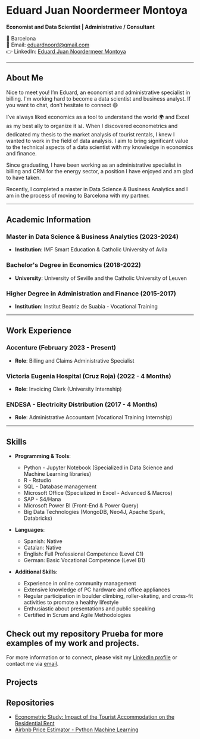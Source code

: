 # Eduard Juan Noordermeer Montoya

**Economist and Data Scientist | Administrative / Consultant**

📍 Barcelona  
📧 Email: [eduardnoord@gmail.com](mailto:eduardnoord@gmail.com)  
👉 LinkedIn: [Eduard Juan Noordermeer Montoya](https://www.linkedin.com/in/eduard-juan-noordermeer-montoya-513179107/)    

---

## About Me

Nice to meet you! I’m Eduard, an economist and administrative specialist in billing. I'm working hard to become a data scientist and business analyst. If you want to chat, don’t hesitate to connect 😄

I’ve always liked economics as a tool to understand the world 🌍 and Excel as my best ally to organize it 📊. When I discovered econometrics and dedicated my thesis to the market analysis of tourist rentals, I knew I wanted to work in the field of data analysis. I aim to bring significant value to the technical aspects of a data scientist with my knowledge in economics and finance.

Since graduating, I have been working as an administrative specialist in billing and CRM for the energy sector, a position I have enjoyed and am glad to have taken.

Recently, I completed a master in Data Science & Business Analytics and I am in the process of moving to Barcelona with my partner.

---

## Academic Information
### Master in Data Science & Business Analytics (2023-2024)
- **Institution**: IMF Smart Education & Catholic University of Avila
### Bachelor's Degree in Economics (2018-2022)
- **University**: University of Seville and the Catholic University of Leuven
### Higher Degree in Administration and Finance (2015-2017)
- **Institution**: Institut Beatriz de Suabia - Vocational Training

---

## Work Experience
### Accenture (February 2023 - Present)
- **Role**: Billing and Claims Administrative Specialist

### Victoria Eugenia Hospital (Cruz Roja) (2022 - 4 Months)
- **Role**: Invoicing Clerk (University Internship)

### ENDESA - Electricity Distribution (2017 - 4 Months)
- **Role**: Administrative Accountant (Vocational Training Internship)

---

## Skills

- **Programming & Tools**:
  - Python - Jupyter Notebook (Specialized in Data Science and Machine Learning libraries)
  - R - Rstudio
  - SQL - Database management
  - Microsoft Office (Specialized in Excel - Advanced & Macros)
  - SAP - S4/Hana
  - Microsoft Power BI (Front-End & Power Query)
  - Big Data Technologies (MongoDB, Neo4J, Apache Spark, Databricks)

- **Languages**:
  - Spanish: Native
  - Catalan: Native
  - English: Full Professional Competence (Level C1)
  - German: Basic Vocational Competence (Level B1)

- **Additional Skills**:
  - Experience in online community management
  - Extensive knowledge of PC hardware and office appliances
  - Regular participation in boulder climbing, roller-skating, and cross-fit activities to promote a healthy lifestyle
  - Enthusiastic about presentations and public speaking
  - Certified in Scrum and Agile Methodologies

Check out my repository Prueba for more examples of my work and projects.
---

For more information or to connect, please visit my [LinkedIn profile](https://www.linkedin.com/in/eduard-juan-noordermeer-montoya-513179107/) or contact me via [email](mailto:eduardnoord@gmail.com).
## Projects
## Repositories
- [Econometric Study: Impact of the Tourist Accommodation on the Residential Rent](https://github.com/EduardNoord/Econometric-study.-Impact-of-the-tourist-accommodation-on-the-residential-rent)
- [Airbnb Price Estimator - Python Machine Learning](https://github.com/EduardNoord/Airbnb-price-estimator---Python-Machine-Learning)
